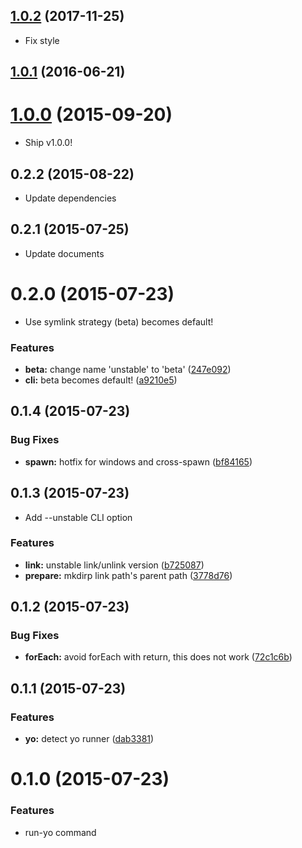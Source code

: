 <a name="1.0.2"></a>
## [1.0.2](https://github.com/pandawing/node-run-yo/compare/v1.0.1...v1.0.2) (2017-11-25)

* Fix style

<a name="1.0.1"></a>
## [1.0.1](https://github.com/pandawing/node-run-yo/compare/v1.0.0...v1.0.1) (2016-06-21)



<a name="1.0.0"></a>
# [1.0.0](https://github.com/pandawing/node-run-yo/compare/v0.2.2...v1.0.0) (2015-09-20)

* Ship v1.0.0!


<a name="0.2.2"></a>
## 0.2.2 (2015-08-22)

* Update dependencies


<a name="0.2.1"></a>
## 0.2.1 (2015-07-25)

* Update documents


<a name="0.2.0"></a>
# 0.2.0 (2015-07-23)

* Use symlink strategy (beta) becomes default!


### Features

* **beta:** change name 'unstable' to 'beta' ([247e092](https://github.com/pandawing/node-run-yo/commit/247e092))
* **cli:** beta becomes default! ([a9210e5](https://github.com/pandawing/node-run-yo/commit/a9210e5))



<a name="0.1.4"></a>
## 0.1.4 (2015-07-23)


### Bug Fixes

* **spawn:** hotfix for windows and cross-spawn ([bf84165](https://github.com/pandawing/node-run-yo/commit/bf84165))



<a name="0.1.3"></a>
## 0.1.3 (2015-07-23)

* Add --unstable CLI option

### Features

* **link:** unstable link/unlink version ([b725087](https://github.com/pandawing/node-run-yo/commit/b725087))
* **prepare:** mkdirp link path's parent path ([3778d76](https://github.com/pandawing/node-run-yo/commit/3778d76))



<a name="0.1.2"></a>
## 0.1.2 (2015-07-23)


### Bug Fixes

* **forEach:** avoid forEach with return, this does not work ([72c1c6b](https://github.com/pandawing/node-run-yo/commit/72c1c6b))



<a name="0.1.1"></a>
## 0.1.1 (2015-07-23)


### Features

* **yo:** detect yo runner ([dab3381](https://github.com/pandawing/node-run-yo/commit/dab3381))



<a name="0.1.0"></a>
# 0.1.0 (2015-07-23)


### Features

* run-yo command
